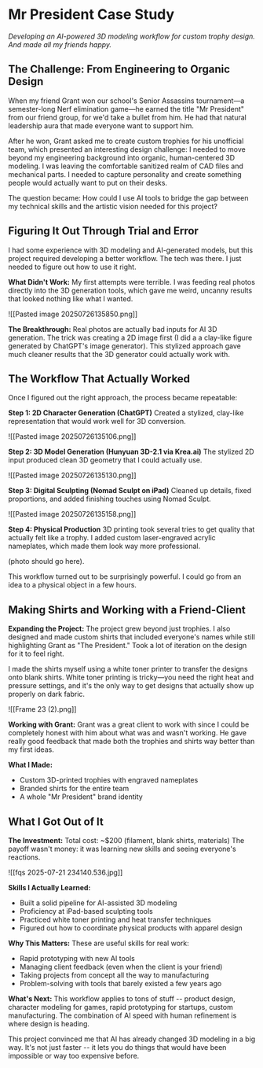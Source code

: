# Mr President Case Study
*Developing an AI-powered 3D modeling workflow for custom trophy design. And made all my friends happy.*

## The Challenge: From Engineering to Organic Design

When my friend Grant won our school's Senior Assassins tournament—a semester-long Nerf elimination game—he earned the title "Mr President" from our friend group, for we'd take a bullet from him. He had that natural leadership aura that made everyone want to support him.

After he won, Grant asked me to create custom trophies for his unofficial team, which presented an interesting design challenge: I needed to move beyond my engineering background into organic, human-centered 3D modeling. I was leaving the comfortable sanitized realm of CAD files and mechanical parts. I needed to capture personality and create something people would actually want to put on their desks.

The question became: How could I use AI tools to bridge the gap between my technical skills and the artistic vision needed for this project?

## Figuring It Out Through Trial and Error

I had some experience with 3D modeling and AI-generated models, but this project required developing a better workflow. The tech was there. I just needed to figure out how to use it right.

**What Didn't Work:**
My first attempts were terrible. I was feeding real photos directly into the 3D generation tools, which gave me weird, uncanny results that looked nothing like what I wanted.

![[Pasted image 20250726135850.png]]

**The Breakthrough:**
Real photos are actually bad inputs for AI 3D generation. The trick was creating a 2D image first (I did a a clay-like figure generated by ChatGPT's image generator). This stylized approach gave much cleaner results that the 3D generator could actually work with.

## The Workflow That Actually Worked

Once I figured out the right approach, the process became repeatable:

**Step 1: 2D Character Generation (ChatGPT)**
Created a stylized, clay-like representation that would work well for 3D conversion.

![[Pasted image 20250726135106.png]]

**Step 2: 3D Model Generation (Hunyuan 3D-2.1 via Krea.ai)**
The stylized 2D input produced clean 3D geometry that I could actually use.

![[Pasted image 20250726135130.png]]

**Step 3: Digital Sculpting (Nomad Sculpt on iPad)**
Cleaned up details, fixed proportions, and added finishing touches using Nomad Sculpt.

![[Pasted image 20250726135158.png]]

**Step 4: Physical Production**
3D printing took several tries to get quality that actually felt like a trophy. I added custom laser-engraved acrylic nameplates, which made them look way more professional.

(photo should go here).

This workflow turned out to be surprisingly powerful. I could go from an idea to a physical object in a few hours.

## Making Shirts and Working with a Friend-Client

**Expanding the Project:**
The project grew beyond just trophies. I also designed and made custom shirts that included everyone's names while still highlighting Grant as "The President." Took a lot of iteration on the design for it to feel right.

I made the shirts myself using a white toner printer to transfer the designs onto blank shirts. White toner printing is tricky—you need the right heat and pressure settings, and it's the only way to get designs that actually show up properly on dark fabric.

![[Frame 23 (2).png]]

**Working with Grant:**
Grant was a great client to work with since I could be completely honest with him about what was and wasn't working. He gave really good feedback that made both the trophies and shirts way better than my first ideas.

**What I Made:**
- Custom 3D-printed trophies with engraved nameplates
- Branded shirts for the entire team
- A whole "Mr President" brand identity

## What I Got Out of It

**The Investment:**
Total cost: ~$200 (filament, blank shirts, materials)
The payoff wasn't money: it was learning new skills and seeing everyone's reactions.

![[fqs 2025-07-21 234140.536.jpg]]

**Skills I Actually Learned:**
- Built a solid pipeline for AI-assisted 3D modeling
- Proficiency at iPad-based sculpting tools
- Practiced white toner printing and heat transfer techniques
- Figured out how to coordinate physical products with apparel design

**Why This Matters:**
These are useful skills for real work:
- Rapid prototyping with new AI tools
- Managing client feedback (even when the client is your friend)
- Taking projects from concept all the way to manufacturing
- Problem-solving with tools that barely existed a few years ago

**What's Next:**
This workflow applies to tons of stuff -- product design, character modeling for games, rapid prototyping for startups, custom manufacturing. The combination of AI speed with human refinement is where design is heading.

This project convinced me that AI has already changed 3D modeling in a big way. It's not just faster -- it lets you do things that would have been impossible or way too expensive before.